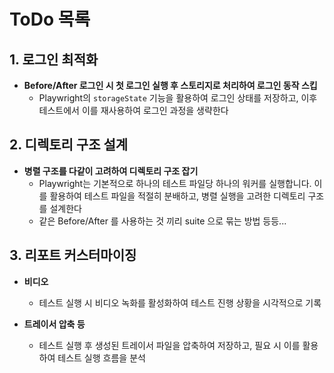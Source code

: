 # ToDo 목록

## 1. 로그인 최적화

- **Before/After 로그인 시 첫 로그인 실행 후 스토리지로 처리하여 로그인 동작 스킵**
  - Playwright의 `storageState` 기능을 활용하여 로그인 상태를 저장하고, 이후 테스트에서 이를 재사용하여 로그인 과정을 생략한다

## 2. 디렉토리 구조 설계

- **병렬 구조를 다같이 고려하여 디렉토리 구조 잡기**
  - Playwright는 기본적으로 하나의 테스트 파일당 하나의 워커를 실행합니다. 이를 활용하여 테스트 파일을 적절히 분배하고, 병렬 실행을 고려한 디렉토리 구조를 설계한다
  - 같은 Before/After 를 사용하는 것 끼리 suite 으로 묶는 방법 등등... 

## 3. 리포트 커스터마이징

- **비디오**
  - 테스트 실행 시 비디오 녹화를 활성화하여 테스트 진행 상황을 시각적으로 기록

- **트레이서 압축 등**
  - 테스트 실행 후 생성된 트레이서 파일을 압축하여 저장하고, 필요 시 이를 활용하여 테스트 실행 흐름을 분석
